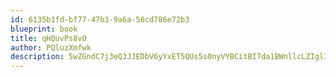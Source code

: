 ```yaml
---
id: 6135b1fd-bf77-47b3-9a6a-56cd786e72b3
blueprint: book
title: qHQuvPs8vO
author: PQluzXmfwk
description: 5wZGndC7j3eQ3JJEDbV6yYxET5QUs5s0nyVYBCitBI7da1BWnllcLZIglI4NxeLUVdNeev4BypIyEsPHVaxRpIe4NmBl7fYYOOxs
---
```

